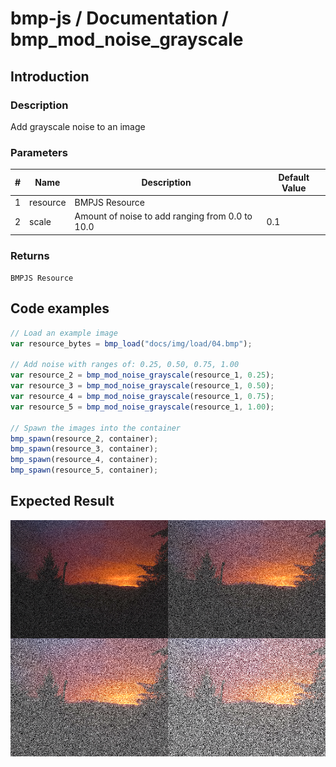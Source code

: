 # bmp-js / Documentation / bmp_mod_noise_grayscale
## Introduction

### Description

Add grayscale noise to an image

### Parameters

|#|Name|Description|Default Value|
|-|-|-|-|
|1|resource|BMPJS Resource||
|2|scale|Amount of noise to add ranging from 0.0 to 10.0|0.1|

### Returns
`BMPJS Resource`

## Code examples

```js
// Load an example image
var resource_bytes = bmp_load("docs/img/load/04.bmp");

// Add noise with ranges of: 0.25, 0.50, 0.75, 1.00
var resource_2 = bmp_mod_noise_grayscale(resource_1, 0.25);
var resource_3 = bmp_mod_noise_grayscale(resource_1, 0.50);
var resource_4 = bmp_mod_noise_grayscale(resource_1, 0.75);
var resource_5 = bmp_mod_noise_grayscale(resource_1, 1.00);

// Spawn the images into the container
bmp_spawn(resource_2, container);
bmp_spawn(resource_3, container);
bmp_spawn(resource_4, container);
bmp_spawn(resource_5, container);
```

## Expected Result

![expected-result](./img/017.png)
